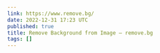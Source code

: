 ```yaml
---
link: https://www.remove.bg/
date: 2022-12-31 17:23 UTC
published: true
title: Remove Background from Image – remove.bg
tags: []
---
```



